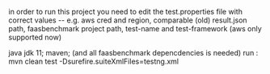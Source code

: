 in order to run this project
you need to edit the test.properties file with correct values 
-- e.g. aws cred and region, comparable (old) result.json path, faasbenchmark project path, test-name and test-framework (aws only supported now) 

java jdk 11; maven; (and all faasbenchmark depencdencies is needed)
run <from project path>: mvn clean test -Dsurefire.suiteXmlFiles=testng.xml
